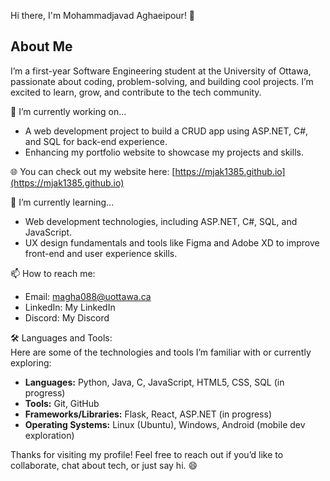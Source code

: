Hi there, I'm Mohammadjavad Aghaeipour! 👋

## About Me  
I’m a first-year Software Engineering student at the University of Ottawa, passionate about coding, problem-solving, and building cool projects. I’m excited to learn, grow, and contribute to the tech community.

🔭 I’m currently working on...  
- A web development project to build a CRUD app using ASP.NET, C#, and SQL for back-end experience.  
- Enhancing my portfolio website to showcase my projects and skills.  

🌐 You can check out my website here: [https://mjak1385.github.io](https://mjak1385.github.io)

🌱 I’m currently learning...  
- Web development technologies, including ASP.NET, C#, SQL, and JavaScript.  
- UX design fundamentals and tools like Figma and Adobe XD to improve front-end and user experience skills.  

📫 How to reach me:  
- Email: magha088@uottawa.ca  
- LinkedIn: My LinkedIn  
- Discord: My Discord  

🛠️ Languages and Tools:  
Here are some of the technologies and tools I’m familiar with or currently exploring:

- **Languages:** Python, Java, C, JavaScript, HTML5, CSS, SQL (in progress)  
- **Tools:** Git, GitHub  
- **Frameworks/Libraries:** Flask, React, ASP.NET (in progress)  
- **Operating Systems:** Linux (Ubuntu), Windows, Android (mobile dev exploration)  

Thanks for visiting my profile! Feel free to reach out if you’d like to collaborate, chat about tech, or just say hi. 😄
